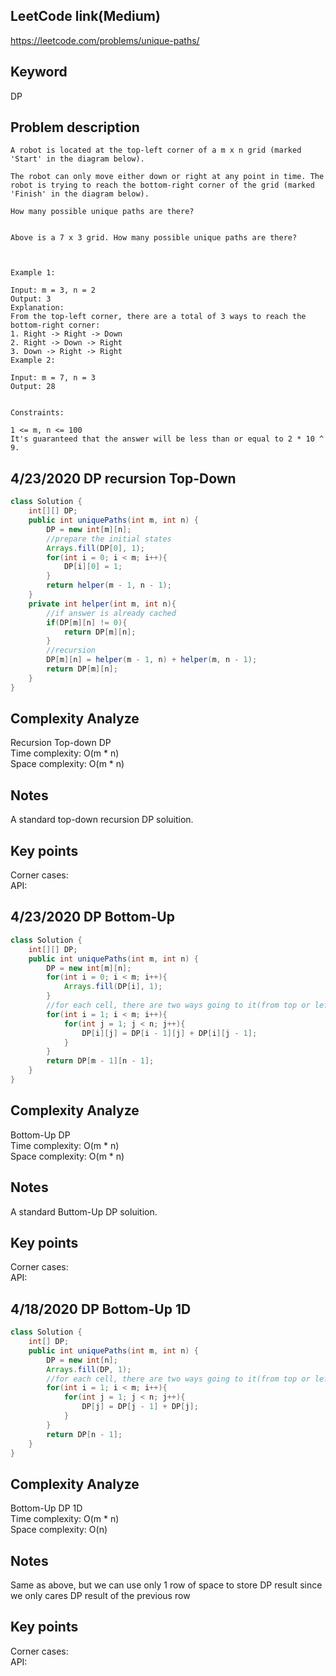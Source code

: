 ## LeetCode link(Medium)
https://leetcode.com/problems/unique-paths/

## Keyword
DP

## Problem description
```
A robot is located at the top-left corner of a m x n grid (marked 'Start' in the diagram below).

The robot can only move either down or right at any point in time. The robot is trying to reach the bottom-right corner of the grid (marked 'Finish' in the diagram below).

How many possible unique paths are there?


Above is a 7 x 3 grid. How many possible unique paths are there?

 

Example 1:

Input: m = 3, n = 2
Output: 3
Explanation:
From the top-left corner, there are a total of 3 ways to reach the bottom-right corner:
1. Right -> Right -> Down
2. Right -> Down -> Right
3. Down -> Right -> Right
Example 2:

Input: m = 7, n = 3
Output: 28
 

Constraints:

1 <= m, n <= 100
It's guaranteed that the answer will be less than or equal to 2 * 10 ^ 9.
```
## 4/23/2020 DP recursion Top-Down

```java
class Solution {
    int[][] DP;
    public int uniquePaths(int m, int n) {
        DP = new int[m][n];
        //prepare the initial states
        Arrays.fill(DP[0], 1);
        for(int i = 0; i < m; i++){
            DP[i][0] = 1;
        }
        return helper(m - 1, n - 1);
    }
    private int helper(int m, int n){
        //if answer is already cached
        if(DP[m][n] != 0){
            return DP[m][n];
        }
        //recursion
        DP[m][n] = helper(m - 1, n) + helper(m, n - 1);
        return DP[m][n];
    }
}
```

## Complexity Analyze
Recursion Top-down DP\
Time complexity: O(m * n)\
Space complexity: O(m * n)

## Notes
A standard top-down recursion DP soluition.

## Key points
Corner cases: \
API:

## 4/23/2020 DP Bottom-Up

```java
class Solution {
    int[][] DP;
    public int uniquePaths(int m, int n) {
        DP = new int[m][n];
        for(int i = 0; i < m; i++){
            Arrays.fill(DP[i], 1);
        }
        //for each cell, there are two ways going to it(from top or left)
        for(int i = 1; i < m; i++){
            for(int j = 1; j < n; j++){
                DP[i][j] = DP[i - 1][j] + DP[i][j - 1];
            }
        }
        return DP[m - 1][n - 1];
    }
}
```

## Complexity Analyze
Bottom-Up DP\
Time complexity: O(m * n)\
Space complexity: O(m * n)

## Notes
A standard Buttom-Up DP soluition.

## Key points
Corner cases: \
API:

## 4/18/2020 DP Bottom-Up 1D

```java
class Solution {
    int[] DP;
    public int uniquePaths(int m, int n) {
        DP = new int[n];
        Arrays.fill(DP, 1);
        //for each cell, there are two ways going to it(from top or left)
        for(int i = 1; i < m; i++){
            for(int j = 1; j < n; j++){
                DP[j] = DP[j - 1] + DP[j];
            }
        }
        return DP[n - 1];
    }
}
```

## Complexity Analyze
Bottom-Up DP 1D\
Time complexity: O(m * n)\
Space complexity: O(n)

## Notes
Same as above, but we can use only 1 row of space to store DP result since we only cares DP result of the previous row

## Key points
Corner cases: \
API: